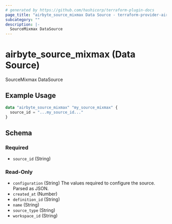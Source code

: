 ```yaml
---
# generated by https://github.com/hashicorp/terraform-plugin-docs
page_title: "airbyte_source_mixmax Data Source - terraform-provider-airbyte"
subcategory: ""
description: |-
  SourceMixmax DataSource
---
```


# airbyte_source_mixmax (Data Source)

SourceMixmax DataSource

## Example Usage

```terraform
data "airbyte_source_mixmax" "my_source_mixmax" {
  source_id = "...my_source_id..."
}
```

<!-- schema generated by tfplugindocs -->
## Schema

### Required

- `source_id` (String)

### Read-Only

- `configuration` (String) The values required to configure the source. Parsed as JSON.
- `created_at` (Number)
- `definition_id` (String)
- `name` (String)
- `source_type` (String)
- `workspace_id` (String)
